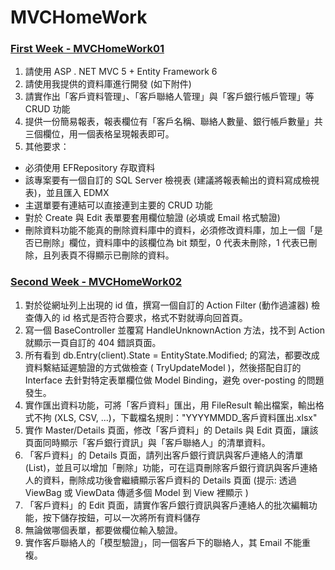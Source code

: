 MVCHomeWork
===========

### [First Week - MVCHomeWork01](https://docs.google.com/a/cashwu.com/forms/d/1cTuqVXjHUAoODaFeQvI72p9Ge6HkEJ3iYEk3TDCu_1o/viewform)

1. 請使用 ASP . NET MVC 5 + Entity Framework 6
2. 請使用我提供的資料庫進行開發 (如下附件)
3. 請實作出「客戶資料管理」、「客戶聯絡人管理」與「客戶銀行帳戶管理」等 CRUD 功能
4. 提供一份簡易報表，報表欄位有「客戶名稱、聯絡人數量、銀行帳戶數量」共三個欄位，用一個表格呈現報表即可。
5. 其他要求：
  - 必須使用 EFRepository 存取資料
  - 該專案要有一個自訂的 SQL Server 檢視表 (建議將報表輸出的資料寫成檢視表)，並且匯入 EDMX
  - 主選單要有連結可以直接連到主要的 CRUD 功能
  - 對於 Create 與 Edit 表單要套用欄位驗證 (必填或 Email 格式驗證)
  - 刪除資料功能不能真的刪除資料庫中的資料，必須修改資料庫，加上一個「是否已刪除」欄位，資料庫中的該欄位為 bit 類型，0 代表未刪除，1 代表已刪除，且列表頁不得顯示已刪除的資料。

### [Second Week - MVCHomeWork02](https://docs.google.com/a/cashwu.com/forms/d/1i8vBbULA6V8wmImUAtuTfDSFvGe_tQUS63-ft3oBvj8/viewform)

1. 對於從網址列上出現的 id 值，撰寫一個自訂的 Action Filter (動作過濾器) 檢查傳入的 id 格式是否符合要求，格式不對就導向回首頁。
2. 寫一個 BaseController 並覆寫 HandleUnknownAction 方法，找不到 Action 就顯示一頁自訂的 404 錯誤頁面。
3. 所有看到 db.Entry(client).State = EntityState.Modified; 的寫法，都要改成資料繫結延遲驗證的方式做檢查 ( TryUpdateModel )，然後搭配自訂的 Interface 去針對特定表單欄位做 Model Binding，避免 over-posting 的問題發生。
4. 實作匯出資料功能，可將「客戶資料」匯出，用 FileResult 輸出檔案，輸出格式不拘 (XLS, CSV, ...)，下載檔名規則："YYYYMMDD_客戶資料匯出.xlsx"
5. 實作 Master/Details 頁面，修改「客戶資料」的 Details 與 Edit 頁面，讓該頁面同時顯示「客戶銀行資訊」與「客戶聯絡人」的清單資料。
6. 「客戶資料」的 Details 頁面，請列出客戶銀行資訊與客戶連絡人的清單 (List)，並且可以增加「刪除」功能，可在這頁刪除客戶銀行資訊與客戶連絡人的資料，刪除成功後會繼續顯示客戶資料的 Details 頁面 (提示: 透過 ViewBag 或 ViewData 傳遞多個 Model 到 View 裡顯示 )
7. 「客戶資料」的 Edit 頁面，請實作客戶銀行資訊與客戶連絡人的批次編輯功能，按下儲存按鈕，可以一次將所有資料儲存
8. 無論做哪個表單，都要做欄位輸入驗證。
9. 實作客戶聯絡人的「模型驗證」，同一個客戶下的聯絡人，其 Email 不能重複。
